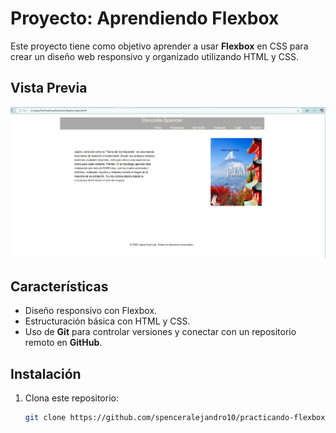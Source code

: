 # Proyecto: Aprendiendo Flexbox

Este proyecto tiene como objetivo aprender a usar **Flexbox** en CSS para crear un diseño web responsivo y organizado utilizando HTML y CSS.

## Vista Previa
![Vista previa del proyecto](imagen_principal.jpg)

## Características
- Diseño responsivo con Flexbox.
- Estructuración básica con HTML y CSS.
- Uso de **Git** para controlar versiones y conectar con un repositorio remoto en **GitHub**.

## Instalación
1. Clona este repositorio:
   ```bash
   git clone https://github.com/spenceralejandro10/practicando-flexbox.git